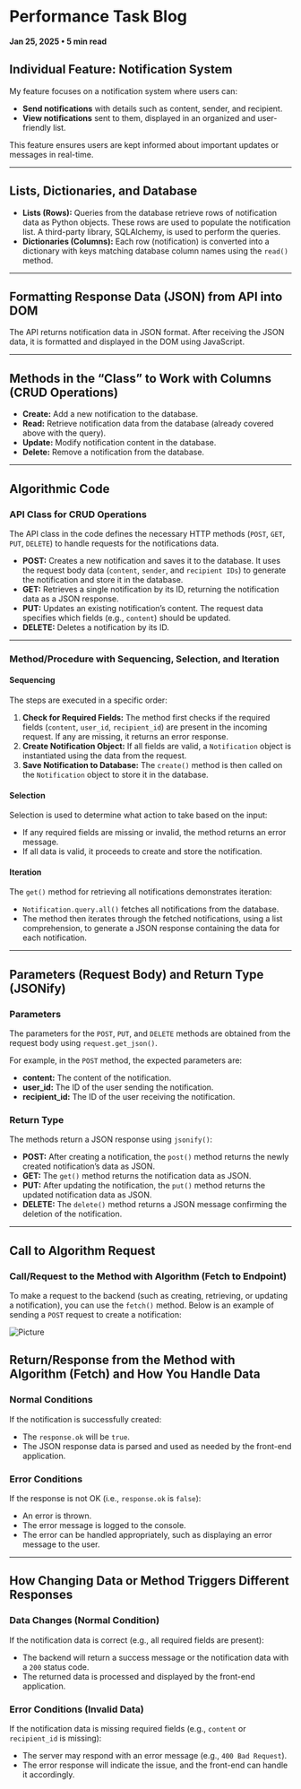# Performance Task Blog  
**Jan 25, 2025 • 5 min read**

## Individual Feature: Notification System  
My feature focuses on a notification system where users can:  
- **Send notifications** with details such as content, sender, and recipient.  
- **View notifications** sent to them, displayed in an organized and user-friendly list.  

This feature ensures users are kept informed about important updates or messages in real-time.

---

## Lists, Dictionaries, and Database  
- **Lists (Rows):** Queries from the database retrieve rows of notification data as Python objects. These rows are used to populate the notification list. A third-party library, SQLAlchemy, is used to perform the queries.  
- **Dictionaries (Columns):** Each row (notification) is converted into a dictionary with keys matching database column names using the `read()` method.  

---

## Formatting Response Data (JSON) from API into DOM  
The API returns notification data in JSON format. After receiving the JSON data, it is formatted and displayed in the DOM using JavaScript.

---

## Methods in the “Class” to Work with Columns (CRUD Operations)  
- **Create:** Add a new notification to the database.  
- **Read:** Retrieve notification data from the database (already covered above with the query).  
- **Update:** Modify notification content in the database.  
- **Delete:** Remove a notification from the database.  

---

## Algorithmic Code  

### API Class for CRUD Operations  
The API class in the code defines the necessary HTTP methods (`POST`, `GET`, `PUT`, `DELETE`) to handle requests for the notifications data.  

- **POST:** Creates a new notification and saves it to the database. It uses the request body data (`content`, `sender`, and `recipient IDs`) to generate the notification and store it in the database.  
- **GET:** Retrieves a single notification by its ID, returning the notification data as a JSON response.  
- **PUT:** Updates an existing notification’s content. The request data specifies which fields (e.g., `content`) should be updated.  
- **DELETE:** Deletes a notification by its ID.  

---

### Method/Procedure with Sequencing, Selection, and Iteration  

#### Sequencing  
The steps are executed in a specific order:  
1. **Check for Required Fields:** The method first checks if the required fields (`content`, `user_id`, `recipient_id`) are present in the incoming request. If any are missing, it returns an error response.  
2. **Create Notification Object:** If all fields are valid, a `Notification` object is instantiated using the data from the request.  
3. **Save Notification to Database:** The `create()` method is then called on the `Notification` object to store it in the database.  

#### Selection  
Selection is used to determine what action to take based on the input:  
- If any required fields are missing or invalid, the method returns an error message.  
- If all data is valid, it proceeds to create and store the notification.  

#### Iteration  
The `get()` method for retrieving all notifications demonstrates iteration:  
- `Notification.query.all()` fetches all notifications from the database.  
- The method then iterates through the fetched notifications, using a list comprehension, to generate a JSON response containing the data for each notification.  

---

## Parameters (Request Body) and Return Type (JSONify)  

### Parameters  
The parameters for the `POST`, `PUT`, and `DELETE` methods are obtained from the request body using `request.get_json()`.  

For example, in the `POST` method, the expected parameters are:  
- **content:** The content of the notification.  
- **user_id:** The ID of the user sending the notification.  
- **recipient_id:** The ID of the user receiving the notification.  

### Return Type  
The methods return a JSON response using `jsonify()`:  
- **POST:** After creating a notification, the `post()` method returns the newly created notification’s data as JSON.  
- **GET:** The `get()` method returns the notification data as JSON.  
- **PUT:** After updating the notification, the `put()` method returns the updated notification data as JSON.  
- **DELETE:** The `delete()` method returns a JSON message confirming the deletion of the notification.  

---

## Call to Algorithm Request  

### Call/Request to the Method with Algorithm (Fetch to Endpoint)  
To make a request to the backend (such as creating, retrieving, or updating a notification), you can use the `fetch()` method. Below is an example of sending a `POST` request to create a notification:  

<img src="{{site.baseurl}}/images/code.png" alt="Picture">

## Return/Response from the Method with Algorithm (Fetch) and How You Handle Data  

### Normal Conditions  
If the notification is successfully created:  
- The `response.ok` will be `true`.  
- The JSON response data is parsed and used as needed by the front-end application.  

### Error Conditions  
If the response is not OK (i.e., `response.ok` is `false`):  
- An error is thrown.  
- The error message is logged to the console.  
- The error can be handled appropriately, such as displaying an error message to the user.  

---

## How Changing Data or Method Triggers Different Responses  

### Data Changes (Normal Condition)  
If the notification data is correct (e.g., all required fields are present):  
- The backend will return a success message or the notification data with a `200` status code.  
- The returned data is processed and displayed by the front-end application.  

### Error Conditions (Invalid Data)  
If the notification data is missing required fields (e.g., `content` or `recipient_id` is missing):  
- The server may respond with an error message (e.g., `400 Bad Request`).  
- The error response will indicate the issue, and the front-end can handle it accordingly.

